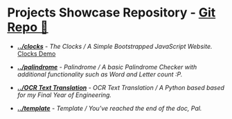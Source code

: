 # Projects Showcase Repository - <a href="github.com/justdharmik/justdharmik.github.io/">Git Repo 🔗 </a>
- <i><b><a href="/clocks/">../clocks</a></b>  -  The Clocks / A Simple Bootstrapped JavaScript Website. </i> <a href="https://justdharmik.github.io/clocks" target="blank">Clocks Demo<a/><br> 
- <i><b><a href="/palindrome/">../palindrome</a></b>  -  Palindrome / A basic Palindrome Checker with additional functionality such as Word and Letter count :P. </i> 
- <i><b><a href="http://dharmahost.pythonanywhere.com/">../OCR Text Translation</a></b>  -  OCR Text Translation / A Python based based for my Final Year of Engineering. </i><br> 

- <i><b><a href="#">../template</a></b>  -  Template / You've reached the end of the doc, Pal. </i><br> 

